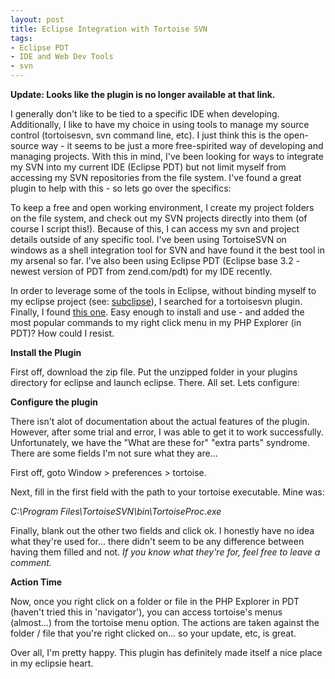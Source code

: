 ```yaml
---
layout: post
title: Eclipse Integration with Tortoise SVN
tags:
- Eclipse PDT
- IDE and Web Dev Tools
- svn
---
```

**Update: Looks like the plugin is no longer available at that link.**

I generally don't like to be tied to a specific IDE when developing.  Additionally, I like to have my choice in using tools to manage my source control (tortoisesvn, svn command line, etc).  I just think this is the open-source way - it seems to be just a more free-spirited way of developing and managing projects.  With this in mind, I've been looking for ways to integrate my SVN into my current IDE (Eclipse PDT) but not limit myself from accessing my SVN repositories from the file system.  I've found a great plugin to help with this - so lets go over the specifics:

To keep a free and open working environment, I create my project folders on the file system, and check out my SVN projects directly into them (of course I script this!).  Because of this, I can access my svn and project details outside of any specific tool.  I've been using TortoiseSVN on windows as a shell integration tool for SVN and have found it the best tool in my arsenal so far.  I've also been using Eclipse PDT (Eclipse base 3.2 - newest version of PDT from zend.com/pdt) for my IDE recently.

In order to leverage some of the tools in Eclipse, without binding myself to my eclipse project (see: [subclipse](http://subclipse.tigris.org/)), I searched for a tortoisesvn plugin.  Finally, I found [this one](http://tabaquismo.freehosting.net/ignacio/eclipse/tortoise-svn/subversion.html).  Easy enough to install and use - and added the most popular commands to my right click menu in my PHP Explorer (in PDT)? How could I resist.

**Install the Plugin**

First off, download the zip file.  Put the unzipped folder in your plugins directory for eclipse and launch eclipse.  There.  All set.  Lets configure:

**Configure the plugin**

There isn't alot of documentation about the actual features of the plugin.  However, after some trial and error, I was able to get it to work successfully.  Unfortunately, we have the "What are these for" "extra parts" syndrome.  There are some fields I'm not sure what they are...

First off, goto Window > preferences > tortoise.

Next, fill in the first field with the path to your tortoise executable.  Mine was:

_C:\Program Files\TortoiseSVN\bin\TortoiseProc.exe_

Finally, blank out the other two fields and click ok.  I honestly have no idea what they're used for... there didn't seem to be any difference between having them filled and not.   _If you know what they're for, feel free to leave a comment._

**Action Time**

Now, once you right click on a folder or file in the PHP Explorer in PDT (haven't tried this in 'navigator'), you can access tortoise's menus (almost...) from the tortoise menu option.  The actions are taken against the folder / file that you're right clicked on... so your update, etc, is great.

Over all, I'm pretty happy.  This plugin has definitely made itself a nice place in my eclipsie heart.
